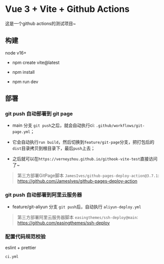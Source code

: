 # Vue 3 + Vite + Github Actions


这是一个github actions的测试项目~


## 构建 

node v16+

- npm create vite@latest

- npm install

- npm run dev


## 部署

### git push 自动部署到 git page

- main 分支 `git push`之后，就会自动执行ci: `.github/workflows/git-page.yml`；

- 它会自动执行`run build`，然后切换到`feature/git-page`分支，把打包后的`dist`目录拷贝到根目录下，最后`push`上去；

- 之后就可以在`https://verneyzhou.github.io/githook-vite-test`直接访问了~

> 第三方部署GitPage脚本 `JamesIves/github-pages-deploy-action@3.7.1`: https://github.com/JamesIves/github-pages-deploy-action



### git push 自动部署到阿里云服务器

- feature/git-aliyun 分支 `git push`后，自动执行 `aliyun-deploy.yml`


> 第三方部署阿里云服务器脚本 `easingthemes/ssh-deploy@main`: https://github.com/easingthemes/ssh-deploy




### 配置代码规范校验


eslint + prettier


`ci.yml`



